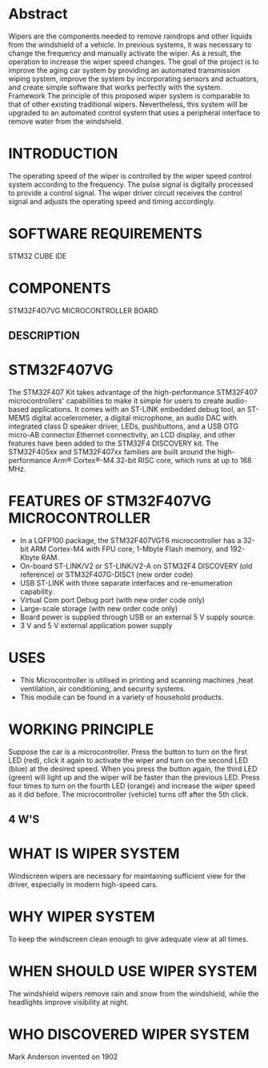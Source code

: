 # Abstract
Wipers are the components needed to remove raindrops and other liquids from the windshield of a vehicle. In previous systems, it was necessary to change the frequency and manually activate the wiper. As a result, the operation to increase the wiper speed changes. The goal of the project is to improve the aging car system by providing an automated transmission wiping system, improve the system by incorporating sensors and actuators, and create simple software that works perfectly with the system. Framework The principle of this proposed wiper system is comparable to that of other existing traditional wipers. Nevertheless, this system will be upgraded to an automated control system that uses a peripheral interface to remove water from the windshield.

# INTRODUCTION
 The operating speed of the wiper is controlled by the wiper speed control system according to the frequency. The pulse signal is digitally processed to provide a control signal. The wiper driver circuit receives the control signal and adjusts the operating speed and timing accordingly.
# SOFTWARE REQUIREMENTS
 STM32 CUBE IDE
# COMPONENTS
  STM32F4O7VG MICROCONTROLLER BOARD
## DESCRIPTION
# STM32F407VG
 The STM32F407  Kit takes advantage of the high-performance STM32F407 microcontrollers' capabilities to make it simple for users to create audio-based applications. It comes with an ST-LINK embedded debug tool, an ST-MEMS digital accelerometer, a digital microphone, an audio DAC with integrated class D speaker driver, LEDs, pushbuttons, and a USB OTG micro-AB connector.Ethernet connectivity, an LCD display, and other features have been added to the STM32F4 DISCOVERY kit. The STM32F405xx and STM32F407xx families are built around the high-performance Arm® Cortex®-M4 32-bit RISC core, which runs at up to 168 MHz.
 # FEATURES OF STM32F407VG MICROCONTROLLER
  * In a LQFP100 package, the STM32F407VGT6 microcontroller has a 32-bit ARM Cortex-M4 with FPU core, 1-Mbyte Flash memory, and 192-Kbyte RAM.
  * On-board ST-LINK/V2 or ST-LINK/V2-A on STM32F4 DISCOVERY (old reference) or STM32F407G-DISC1 (new order code)
  * USB ST-LINK with three separate interfaces and re-enumeration capability.
  * Virtual Com port Debug port (with new order code only)
  * Large-scale storage (with new order code only)
  * Board power is supplied through USB or an external 5 V supply source.
  * 3 V and 5 V external application power supply
 # USES
  * This Microcontroller is utilised in printing and scanning machines ,heat ventilation, air conditioning, and security systems. 
  * This module can be found in a variety of household products.
 # WORKING PRINCIPLE
 Suppose the car is a microcontroller. Press the button to turn on the first LED (red), click it again to activate the wiper and turn on the second LED (blue) at the desired speed. When you press the button again, the third LED (green) will light up and the wiper will be faster than the previous LED. Press four times to turn on the fourth LED (orange) and increase the wiper speed as it did before. The microcontroller (vehicle) turns off after the 5th click.
 ## 4 W'S
 # WHAT IS WIPER SYSTEM
  Windscreen wipers are necessary for maintaining sufficient view for the driver, especially in modern high-speed cars.
 # WHY WIPER SYSTEM
   To keep the windscreen clean enough to give adequate view at all times.
 # WHEN SHOULD USE WIPER SYSTEM 
  The windshield wipers remove rain and snow from the windshield, while the headlights improve visibility at night.
 # WHO DISCOVERED WIPER SYSTEM
  Mark Anderson invented on 1902
   
  

